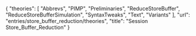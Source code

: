 {
    "theories": [
        "Abbrevs",
        "PIMP",
        "Preliminaries",
        "ReduceStoreBuffer",
        "ReduceStoreBufferSimulation",
        "SyntaxTweaks",
        "Text",
        "Variants"
    ],
    "url": "entries/store_buffer_reduction/theories",
    "title": "Session Store_Buffer_Reduction"
}
